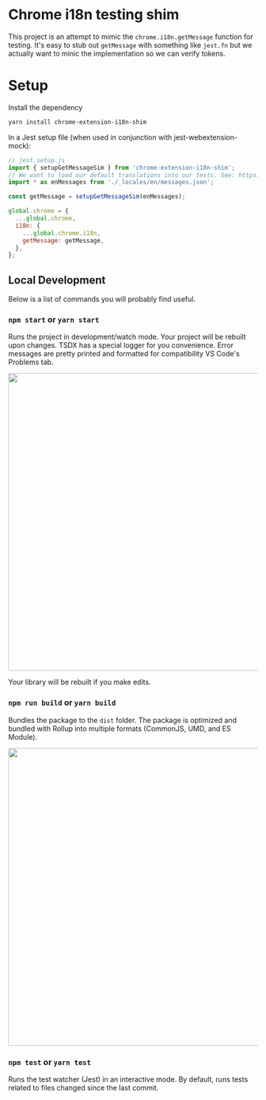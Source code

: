 # Chrome i18n testing shim

This project is an attempt to mimic the `chrome.i18n.getMessage` function for testing. It's easy to stub out `getMessage` with something like `jest.fn` but we actually want to minic the implementation so we can verify tokens.

# Setup

Install the dependency

```bash
yarn install chrome-extension-i18n-shim
```

In a Jest setup file (when used in conjunction with jest-webextension-mock):

```javascript
// jest.setup.js
import { setupGetMessageSim } from 'chrome-extension-i18n-shim';
// We want to load our default translations into our tests. See: https://twitter.com/kentcdodds/status/1181591171518230528
import * as enMessages from './_locales/en/messages.json';

const getMessage = setupGetMessageSim(enMessages);

global.chrome = {
  ...global.chrome,
  i18n: {
    ...global.chrome.i18n,
    getMessage: getMessage,
  },
};
```

## Local Development

Below is a list of commands you will probably find useful.

### `npm start` or `yarn start`

Runs the project in development/watch mode. Your project will be rebuilt upon changes. TSDX has a special logger for you convenience. Error messages are pretty printed and formatted for compatibility VS Code's Problems tab.

<img src="https://user-images.githubusercontent.com/4060187/52168303-574d3a00-26f6-11e9-9f3b-71dbec9ebfcb.gif" width="600" />

Your library will be rebuilt if you make edits.

### `npm run build` or `yarn build`

Bundles the package to the `dist` folder.
The package is optimized and bundled with Rollup into multiple formats (CommonJS, UMD, and ES Module).

<img src="https://user-images.githubusercontent.com/4060187/52168322-a98e5b00-26f6-11e9-8cf6-222d716b75ef.gif" width="600" />

### `npm test` or `yarn test`

Runs the test watcher (Jest) in an interactive mode.
By default, runs tests related to files changed since the last commit.
